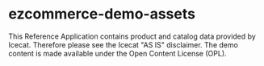 # ezcommerce-demo-assets

This Reference Application contains product and catalog data provided by Icecat. Therefore please see the Icecat "AS IS" disclaimer. The demo content is made available under the Open Content License (OPL).
